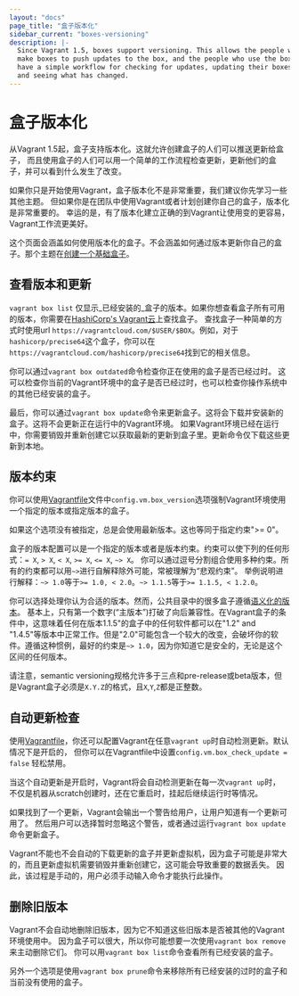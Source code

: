 ```yaml
---
layout: "docs"
page_title: "盒子版本化"
sidebar_current: "boxes-versioning"
description: |-
  Since Vagrant 1.5, boxes support versioning. This allows the people who
  make boxes to push updates to the box, and the people who use the box
  have a simple workflow for checking for updates, updating their boxes,
  and seeing what has changed.
---
```


# 盒子版本化

从Vagrant 1.5起，盒子支持版本化。这就允许创建盒子的人们可以推送更新给盒子，
而且使用盒子的人们可以用一个简单的工作流程检查更新，更新他们的盒子，并可以看到什么发生了改变。

如果你只是开始使用Vagrant，盒子版本化不是非常重要，我们建议你先学习一些其他主题。
但如果你是在团队中使用Vagrant或者计划创建你自己的盒子，版本化是非常重要的。
幸运的是，有了版本化建立正确的到Vagrant让使用变的更容易，Vagrant工作流更美好。

这个页面会涵盖如何使用版本化的盒子。不会涵盖如何通过版本更新你自己的盒子。那个主题在[创建一个基础盒子](/docs/boxes/base.html)。

## 查看版本和更新

`vagrant box list` 仅显示_已经安装的_盒子的版本。如果你想查看盒子所有可用的版本，你需要在[HashiCorp's Vagrant云](/docs/vagrant-cloud)上查找盒子。
查找盒子一种简单的方式时使用url `https://vagrantcloud.com/$USER/$BOX`。例如，对于`hashicorp/precise64`这个盒子，你可以在`https://vagrantcloud.com/hashicorp/precise64`找到它的相关信息。

你可以通过`vagrant box outdated`命令检查你正在使用的盒子是否已经过时。
这可以检查你当前的Vagrant环境中的盒子是否已经过时，也可以检查你操作系统中的其他已经安装的盒子。

最后，你可以通过`vagrant box update`命令来更新盒子。这将会下载并安装新的盒子。这将不会更新正在运行中的Vagrant环境。
如果Vagrant环境已经在运行中，你需要销毁并重新创建它以获取最新的更新到盒子里。更新命令仅下载这些更新到本地。

## 版本约束

你可以使用[Vagrantfile](/docs/vagrantfile/)文件中`config.vm.box_version`选项强制Vagrant环境使用一个指定的版本或指定版本的盒子。

如果这个选项没有被指定，总是会使用最新版本。这也等同于指定约束">= 0"。

盒子的版本配置可以是一个指定的版本或者是版本约束。约束可以使下列的任何形式：`= X`, `> X`, `< X`, `>= X`, `<= X`, `~> X`。
你可以通过逗号分割组合使用多种约束。所有的约束都可以用`~>`进行自解释除外可能，常被理解为“悲观约束”。
举例说明进行解释：`~> 1.0`等于`>= 1.0, < 2.0`。`~> 1.1.5`等于`>= 1.1.5, < 1.2.0`。

你可以选择处理你认为合适的版本。然而，公共目录中的很多盒子遵循[语义化的版本](http://semver.org/)。
基本上，只有第一个数字(“主版本”)打破了向后兼容性。在Vagrant盒子的条件中，这意味着任何在版本1.1.5"的盒子中的任何软件都可以在"1.2" and "1.4.5"等版本中正常工作。但是"2.0"可能包含一个较大的改变，会破坏你的软件。遵循这种惯例，最好的约束是`~> 1.0`，因为你知道它是安全的，无论是这个区间的任何版本。

请注意，semantic versioning规格允许多于三点和pre-release或beta版本，但是Vagrant盒子必须是`X.Y.Z`的格式，且`X`,`Y`,`Z`都是正整数。

## 自动更新检查

使用[Vagrantfile](/docs/vagrantfile/)，你还可以配置Vagrant在任意`vagrant up`时自动检测更新。默认情况下是开启的，
但你可以在Vagrantfile中设置`config.vm.box_check_update = false` 轻松禁用。

当这个自动更新是开启时，Vagrant将会自动检测更新在每一次`vagrant up`时，
不仅是机器从scratch创建时，还在它重启时，挂起后继续运行时等情况。

如果找到了一个更新，Vagrant会输出一个警告给用户，让用户知道有一个更新可用了。
然后用户可以选择暂时忽略这个警告，或者通过运行`vagrant box update`命令更新盒子。

Vagrant不能也不会自动的下载更新的盒子并更新虚拟机，因为盒子可能是非常大的，而且更新虚拟机需要销毁并重新创建它，这可能会导致重要的数据丢失。
因此，该过程是手动的，用户必须手动输入命令才能执行此操作。

## 删除旧版本

Vagrant不会自动地删除旧版本，因为它不知道这些旧版本是否被其他的Vagrant环境使用中。
因为盒子可以很大，所以你可能想要一次使用`vagrant box remove`来主动删除它们。
你可以用`vagrant box list`命令查看所有已经安装的盒子。

另外一个选项是使用`vagrant box prune`命令来移除所有已经安装的过时的盒子和当前没有使用的盒子。
